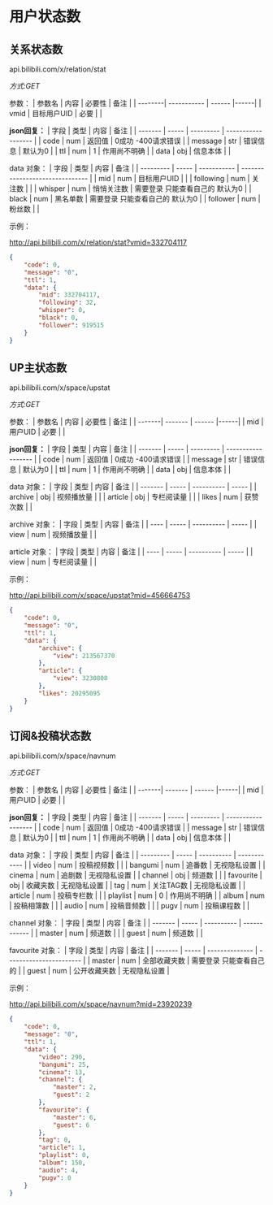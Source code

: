 # 用户状态数

## 关系状态数
api.bilibili.com/x/relation/stat

*方式:GET*

参数：
| 参数名  | 内容        | 必要性 | 备注 |
| --------| ----------- | ------ |------|
| vmid    | 目标用户UID | 必要   |      |

**json回复：**
|  字段   | 类型  | 内容      | 备注               |
| ------- | ----- | --------- | ------------------ |
| code    | num   | 返回值    | 0成功 -400请求错误 |
| message | str   | 错误信息  | 默认为0            |
| ttl     | num   | 1         | 作用尚不明确       |
| data    | obj   | 信息本体  |                    |

data 对象：
| 字段      | 类型  | 内容        | 备注                            |
| --------- | ----- | ----------- | ------------------------------- |
| mid       | num   | 目标用户UID |                                 |
| following | num   | 关注数      |                                 |
| whisper   | num   | 悄悄关注数  | 需要登录 只能查看自己的 默认为0 |
| black     | num   | 黑名单数    | 需要登录 只能查看自己的 默认为0 |
| follower  | num   | 粉丝数      |                                 |

示例：

http://api.bilibili.com/x/relation/stat?vmid=332704117
```json
{
	"code": 0,
	"message": "0",
	"ttl": 1,
	"data": {
		"mid": 332704117,
		"following": 32,
		"whisper": 0,
		"black": 0,
		"follower": 919515
	}
}
```

## UP主状态数
api.bilibili.com/x/space/upstat

*方式:GET*

参数：
| 参数名 | 内容    | 必要性 | 备注 |
| -------| ------- | ------ |------|
| mid    | 用户UID | 必要   |      |


**json回复：**
|  字段   | 类型  | 内容      | 备注               |
| ------- | ----- | --------- | ------------------ |
| code    | num   | 返回值    | 0成功 -400请求错误 |
| message | str   | 错误信息  | 默认为0            |
| ttl     | num   | 1         | 作用尚不明确       |
| data    | obj   | 信息本体  |                    |

data 对象：
| 字段    | 类型  | 内容       | 备注  |
| ------- | ----- | ---------- | ----- |
| archive | obj   | 视频播放量 |       |
| article | obj   | 专栏阅读量 |       |
| likes   | num   | 获赞次数   |       |

archive 对象：
| 字段 | 类型  | 内容       | 备注  |
| ---- | ----- | ---------- | ----- |
| view | num   | 视频播放量 |       |

article 对象：
| 字段 | 类型  | 内容       | 备注  |
| ---- | ----- | ---------- | ----- |
| view | num   | 专栏阅读量 |       |

示例：

http://api.bilibili.com/x/space/upstat?mid=456664753
```json
{
	"code": 0,
	"message": "0",
	"ttl": 1,
	"data": {
		"archive": {
			"view": 213567370
		},
		"article": {
			"view": 3230808
		},
		"likes": 20295095
	}
}
```

## 订阅&投稿状态数
api.bilibili.com/x/space/navnum

*方式:GET*

参数：
| 参数名 | 内容    | 必要性 | 备注 |
| -------| ------- | ------ |------|
| mid    | 用户UID | 必要   |      |


**json回复：**
|  字段   | 类型  | 内容      | 备注               |
| ------- | ----- | --------- | ------------------ |
| code    | num   | 返回值    | 0成功 -400请求错误 |
| message | str   | 错误信息  | 默认为0            |
| ttl     | num   | 1         | 作用尚不明确       |
| data    | obj   | 信息本体  |                    |

data 对象：
| 字段      | 类型  | 内容       | 备注         |
| --------- | ----- | ---------- | ------------ |
| video     | num   | 投稿视频数 |              |
| bangumi   | num   | 追番数     | 无视隐私设置 |
| cinema    | num   | 追剧数     | 无视隐私设置 |
| channel   | obj   | 频道数     |              |
| favourite | obj   | 收藏夹数   | 无视隐私设置 |
| tag       | num   | 关注TAG数  | 无视隐私设置 |
| article   | num   | 投稿专栏数 |              |
| playlist  | num   | 0          | 作用尚不明确 |
| album     | num   | 投稿相簿数 |              |
| audio     | num   | 投稿音频数 |              |
| pugv      | num   | 投稿课程数 |              |

channel 对象：
| 字段    | 类型  | 内容       | 备注         |
| ------- | ----- | ---------- | ------------ |
| master  | num   | 频道数     |              |
| guest   | num   | 频道数     |              |

favourite 对象：
| 字段    | 类型  | 内容           | 备注                    |
| ------- | ----- | -------------- | ----------------------- |
| master  | num   | 全部收藏夹数   | 需要登录 只能查看自己的 |
| guest   | num   | 公开收藏夹数   | 无视隐私设置            |


示例：

http://api.bilibili.com/x/space/navnum?mid=23920239
```json
{
	"code": 0,
	"message": "0",
	"ttl": 1,
	"data": {
		"video": 290,
		"bangumi": 25,
		"cinema": 13,
		"channel": {
			"master": 2,
			"guest": 2
		},
		"favourite": {
			"master": 6,
			"guest": 6
		},
		"tag": 0,
		"article": 1,
		"playlist": 0,
		"album": 150,
		"audio": 4,
		"pugv": 0
	}
}
```

